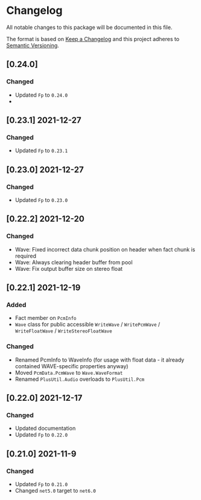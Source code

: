 # Changelog
All notable changes to this package will be documented in this file.

The format is based on [Keep a Changelog](http://keepachangelog.com/en/1.0.0/)
and this project adheres to [Semantic Versioning](http://semver.org/spec/v2.0.0.html).

## [0.24.0]
### Changed
- Updated `Fp` to `0.24.0`
-
## [0.23.1] 2021-12-27
### Changed
- Updated `Fp` to `0.23.1`

## [0.23.0] 2021-12-27
### Changed
- Updated `Fp` to `0.23.0`

## [0.22.2] 2021-12-20
### Changed
- Wave: Fixed incorrect data chunk position on header when fact chunk is required
- Wave: Always clearing header buffer from pool
- Wave: Fix output buffer size on stereo float

## [0.22.1] 2021-12-19
### Added
- Fact member on `PcmInfo`
- `Wave` class for public accessible `WriteWave` / `WritePcmWave` / `WriteFloatWave` / `WriteStereoFloatWave`

### Changed
- Renamed PcmInfo to WaveInfo (for usage with float data - it already contained WAVE-specific properties anyway)
- Moved `PcmData.PcmWave` to `Wave.WaveFormat`
- Renamed `PlusUtil.Audio` overloads to `PlusUtil.Pcm`

## [0.22.0] 2021-12-17
### Changed
- Updated documentation
- Updated `Fp` to `0.22.0`

## [0.21.0] 2021-11-9
### Changed
- Updated `Fp` to `0.21.0`
- Changed `net5.0` target to `net6.0`

